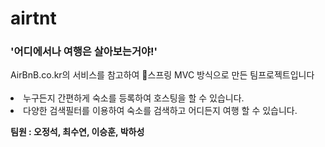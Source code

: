 # airtnt
<h3>'어디에서나 여행은 살아보는거야!'</h3>
AirBnB.co.kr의 서비스를 참고하여 🍃스프링 MVC 방식으로 만든 팀프로젝트입니다 <br><br>
<li>누구든지 간편하게 숙소를 등록하여 호스팅을 할 수 있습니다.
<li>다양한 검색필터를 이용하여 숙소를 검색하고 어디든지 여행 할 수 있습니다.

<b>팀원 : 오정석, 최수연, 이승훈, 박하성</b>
